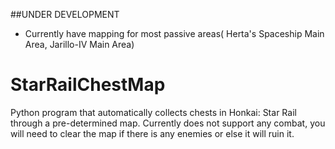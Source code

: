 ##UNDER DEVELOPMENT
- Currently have mapping for most passive areas( Herta's Spaceship Main Area, Jarillo-IV Main Area)
# StarRailChestMap
Python program that automatically collects chests in Honkai: Star Rail through a pre-determined map. 
Currently does not support any combat, you will need to clear the map if there is any enemies or else it will ruin it.
